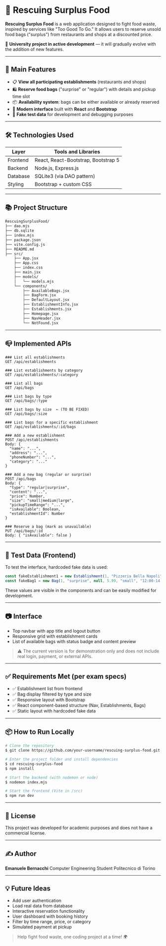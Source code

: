 # 🥗 Rescuing Surplus Food

**Rescuing Surplus Food** is a web application designed to fight food waste, inspired by services like "Too Good To Go." It allows users to reserve unsold food bags ("surplus") from restaurants and shops at a discounted price.

🧪 **University project in active development** — it will gradually evolve with the addition of new features.

---

## 🚀 Main Features

* 📋 **View all participating establishments** (restaurants and shops)
* 🛍️ **Reserve food bags** ("surprise" or "regular") with details and pickup time slot
* 📦 **Availability system**: bags can be either available or already reserved
* 🧩 **Modern interface** built with **React** and **Bootstrap**
* 🧪 **Fake test data** for development and debugging purposes

---

## 🛠️ Technologies Used

| Layer    | Tools and Libraries                 |
| -------- | ----------------------------------- |
| Frontend | React, React-Bootstrap, Bootstrap 5 |
| Backend  | Node.js, Express.js                 |
| Database | SQLite3 (via DAO pattern)           |
| Styling  | Bootstrap + custom CSS              |

---

## 📚 Project Structure

```bash
RescuingSurplusFood/
├── dao.mjs
├── db.sqlite
├── index.mjs
├── package.json
├── vite.config.js
├── README.md
├── src/
    ├── App.jsx
    ├── App.css
    ├── index.css
    ├── main.jsx
    ├── models/
    │   └── models.mjs
    └── components/
        ├── AvailableBags.jsx
        ├── BagForm.jsx
        ├── DefaultLayout.jsx
        ├── EstablishmentInfo.jsx
        ├── Establishments.jsx
        ├── Homepage.jsx
        ├── NavHeader.jsx
        └── NotFound.jsx
```

---

## 📪 Implemented APIs

```http
### List all establishments
GET /api/establishments

### List establishments by category
GET /api/establishments/:category

### List all bags
GET /api/bags

### List bags by type
GET /api/bags/:type

### List bags by size  ← (TO BE FIXED)
GET /api/bags/:size

### List bags for a specific establishment
GET /api/establishments/:id/bags

### Add a new establishment
POST /api/establishments
Body: {
  "name": "...",
  "address": "...",
  "phoneNumber": "...",
  "category": "..."
}

### Add a new bag (regular or surprise)
POST /api/bags
Body: {
  "type": "regular|surprise",
  "content": "...",
  "price": Number,
  "size": "small|medium|large",
  "pickupTimeRange": "...",
  "isAvailable": Boolean,
  "establishmentId": Number
}

### Reserve a bag (mark as unavailable)
PUT /api/bags/:id
Body: { "isAvailable": false }
```

---

## 🧪 Test Data (Frontend)

To test the interface, hardcoded fake data is used:

```js
const fakeEstablishment1 = new Establishment(1, "Pizzeria Bella Napoli", "Via Roma 10, Napoli", "0811234567", "Pizzeria");
const fakeBag1 = new Bag(1, "surprise", null, 5.99, "small", "12:00-14:00", true, 1);
```

These values are visible in the components and can be easily modified for development.

---

## 📷 Interface

* Top navbar with app title and logout button
* Responsive grid with establishment cards
* List of available bags with status badge and content preview

> ⚠️ The current version is for demonstration only and does not include real login, payment, or external APIs.

---

## ✅ Requirements Met (per exam specs)

* ✅ Establishment list from frontend
* ✅ Bag display filtered by type and size
* ✅ Responsive layout with Bootstrap
* ✅ React component-based structure (Nav, Establishments, Bags)
* ✅ Static layout with hardcoded fake data

---

## 📦 How to Run Locally

```bash
# Clone the repository
$ git clone https://github.com/your-username/rescuing-surplus-food.git

# Enter the project folder and install dependencies
$ cd rescuing-surplus-food
$ npm install

# Start the backend (with nodemon or node)
$ nodemon index.mjs

# Start the frontend (Vite in /src)
$ npm run dev
```

---

## 📝 License

This project was developed for academic purposes and does not have a commercial license.

---

## ✍️ Author

**Emanuele Bernacchi**
Computer Engineering Student
Politecnico di Torino

---

## 💡 Future Ideas

* Add user authentication
* Load real data from database
* Interactive reservation functionality
* User dashboard with booking history
* Filter by time range, price, or category
* Simulated payment at pickup

> Help fight food waste, one coding project at a time! 🌍
